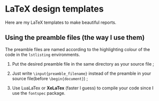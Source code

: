 # LaTeX design templates

Here are my LaTeX templates to make beautiful reports.

## Using the preamble files (the way I use them)

The preamble files are named according to the highlighting colour of the code in the `lstlisting` environments.

1. Put the desired preamble file in the same directory as your source file ;

2. Just write `\input{preamble_filename}` instead of the preamble in your source file(before `\begin{document}`) ;

3. Use LuaLaTex or **XeLaTex** (faster I guess) to compile your code since I use the `fontspec` package.

